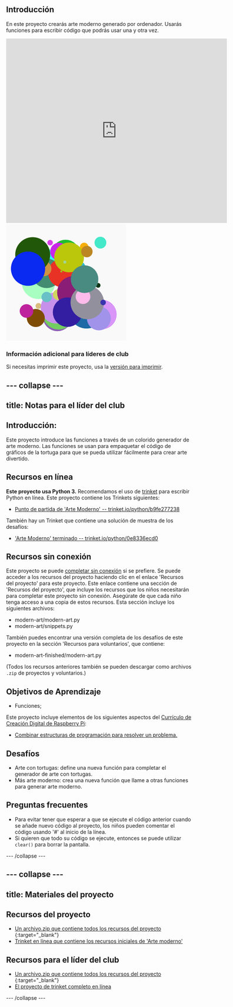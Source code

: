 ## Introducción

En este proyecto crearás arte moderno generado por ordenador. Usarás funciones para escribir código que podrás usar una y otra vez.

<div class="trinket">
  <iframe src="https://trinket.io/embed/python/0e8336ecd0?outputOnly=true&start=result" width="600" height="500" frameborder="0" marginwidth="0" marginheight="0" allowfullscreen>
  </iframe>
  <img src="images/modern-finished.png">
</div>

### Información adicional para líderes de club

Si necesitas imprimir este proyecto, usa la [versión para imprimir](https://projects.raspberrypi.org/es-ES/projects/modern-art/print).

--- collapse ---
---
title: Notas para el líder del club
---

## Introducción:

Este proyecto introduce las funciones a través de un colorido generador de arte moderno. Las funciones se usan para empaquetar el código de gráficos de la tortuga para que se pueda utilizar fácilmente para crear arte divertido.

## Recursos en línea

**Este proyecto usa Python 3.** Recomendamos el uso de [trinket](https://trinket.io/) para escribir Python en línea. Este proyecto contiene los Trinkets siguientes:

* [Punto de partida de 'Arte Moderno' -- trinket.io/python/b9fe277238](https://trinket.io/python/b9fe277238)

También hay un Trinket que contiene una solución de muestra de los desafíos:

* ['Arte Moderno' terminado -- trinket.io/python/0e8336ecd0](https://trinket.io/python/0e8336ecd0)

## Recursos sin conexión

Este proyecto se puede [completar sin conexión](https://www.codeclubprojects.org/en-GB/resources/python-working-offline/) si se prefiere. Se puede acceder a los recursos del proyecto haciendo clic en el enlace 'Recursos del proyecto' para este proyecto. Este enlace contiene una sección de 'Recursos del proyecto', que incluye los recursos que los niños necesitarán para completar este proyecto sin conexión. Asegúrate de que cada niño tenga acceso a una copia de estos recursos. Esta sección incluye los siguientes archivos:

* modern-art/modern-art.py
* modern-art/snippets.py

También puedes encontrar una versión completa de los desafíos de este proyecto en la sección 'Recursos para voluntarios', que contiene:

* modern-art-finished/modern-art.py

(Todos los recursos anteriores también se pueden descargar como archivos `.zip` de proyectos y voluntarios.)

## Objetivos de Aprendizaje

* Funciones;

Este proyecto incluye elementos de los siguientes aspectos del [Currículo de Creación Digital de Raspberry Pi](http://rpf.io/curriculum):

* [Combinar estructuras de programación para resolver un problema.](https://www.raspberrypi.org/curriculum/programming/builder)

## Desafíos

* Arte con tortugas: define una nueva función para completar el generador de arte con tortugas.
* Más arte moderno: crea una nueva función que llame a otras funciones para generar arte moderno.

## Preguntas frecuentes

* Para evitar tener que esperar a que se ejecute el código anterior cuando se añade nuevo código al proyecto, los niños pueden comentar el código usando '#' al inicio de la línea.
* Si quieren que todo su código se ejecute, entonces se puede utilizar `clear()` para borrar la pantalla. 

--- /collapse ---

--- collapse ---
---
title: Materiales del proyecto
---

## Recursos del proyecto

* [Un archivo.zip que contiene todos los recursos del proyecto ](http://rpf.io/p/es-ES/modern-art-go){:target="_blank"}
* [Trinket en línea que contiene los recursos iniciales de 'Arte moderno'](https://trinket.io/python/b9fe277238)

## Recursos para el líder del club

* [Un archivo.zip que contiene todos los recursos del proyecto ](http://rpf.io/p/es-ES/modern-art-get){:target="_blank"}
* [El proyecto de trinket completo en línea](https://trinket.io/python/0e8336ecd0)

--- /collapse ---